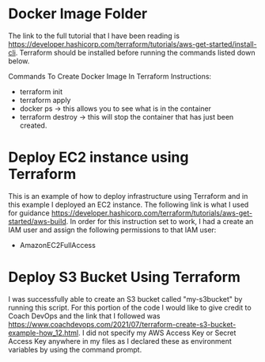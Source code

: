 # Docker Image Folder 

The link to the full tutorial that I have been reading is https://developer.hashicorp.com/terraform/tutorials/aws-get-started/install-cli. Terraform should be installed before running the commands listed down below.

Commands To Create Docker Image In Terraform Instructions: 

- terraform init
- terraform apply
- docker ps -> this allows you to see what is in the container
- terraform destroy -> this will stop the container that has just been created. 


# Deploy EC2 instance using Terraform 

This is an example of how to deploy infrastructure using Terraform and in this example I deployed an EC2 instance. The following link is what I used for guidance https://developer.hashicorp.com/terraform/tutorials/aws-get-started/aws-build. In order for this instruction set to work, I had a create an IAM user and assign the following permissions to that IAM user: 
- AmazonEC2FullAccess


# Deploy S3 Bucket Using Terraform

I was successfully able to create an S3 bucket called "my-s3bucket" by running this script. For this portion of the code I would like to give credit to Coach DevOps and the link that I followed was https://www.coachdevops.com/2021/07/terraform-create-s3-bucket-example-how_12.html. I did not specify my AWS Access Key or Secret Access Key anywhere in my files as I declared these as environment variables by using the command prompt. 


